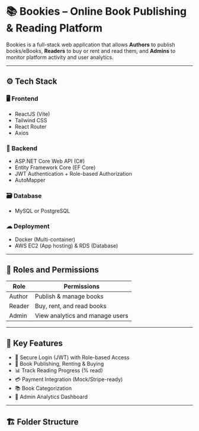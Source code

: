 # 📚 Bookies – Online Book Publishing & Reading Platform

Bookies is a full-stack web application that allows **Authors** to publish books/eBooks, **Readers** to buy or rent and read them, and **Admins** to monitor platform activity and user analytics.

---

## ⚙️ Tech Stack

### 🖥 Frontend
- ReactJS (Vite)
- Tailwind CSS
- React Router
- Axios

### 🔧 Backend
- ASP.NET Core Web API (C#)
- Entity Framework Core (EF Core)
- JWT Authentication + Role-based Authorization
- AutoMapper

### 🗃 Database
- MySQL or PostgreSQL

### ☁ Deployment
- Docker (Multi-container)
- AWS EC2 (App hosting) & RDS (Database)

---

## 👤 Roles and Permissions

| Role    | Permissions |
|---------|-------------|
| Author  | Publish & manage books |
| Reader  | Buy, rent, and read books |
| Admin   | View analytics and manage users |

---

## 📌 Key Features

- 🔐 Secure Login (JWT) with Role-based Access
- 📖 Book Publishing, Renting & Buying
- 📊 Track Reading Progress (% read)
- 💳 Payment Integration (Mock/Stripe-ready)
- 📚 Book Categorization
- 🧾 Admin Analytics Dashboard

---

## 🏗️ Folder Structure

